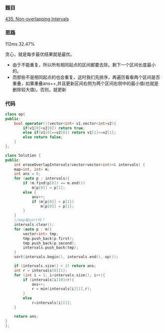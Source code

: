 ### 题目
[435. Non-overlapping Intervals](https://leetcode-cn.com/problems/non-overlapping-intervals/submissions/)
### 思路
112ms 32.47%

贪心，就是每步最优结果就是最优。

+ 由于不能重复，所以所有相同起点的区间都要去除。剩下一个区间长度最小的。
+ 而那些不是相同起点的也会重复，这时我们先排序，再遍历看看两个区间是否重叠，如果重叠ans++,并且更新区间右侧为两个区间右侧中的最小值(也就是删除较大值)。否则，就更新
### 代码
```c++
class op{
public:
    bool operator()(vector<int> v1,vector<int>v2){
        if(v1[0]<v2[0]) return true;
        else if(v1[0]==v2[0]) return v1[1]<=v2[1];
        else return false;
    }
};

class Solution {
public:
    int eraseOverlapIntervals(vector<vector<int>>& intervals) {
	map<int, int> m;
	int ans = 0;
	for (auto p : intervals){
		if (m.find(p[0]) == m.end())
			m[p[0]] = p[1];
		else {
			ans++;
			if (m[p[0]] > p[1])
				m[p[0]] = p[1];
		}
	}
	//map能sort吗？
	intervals.clear();
	for (auto p : m){
		vector<int> tmp;
		tmp.push_back(p.first);
		tmp.push_back(p.second);
		intervals.push_back(tmp);
	}
	sort(intervals.begin(), intervals.end(), op());

	if (intervals.size() < 2) return ans;
	int r = intervals[0][1];
	for (int i = 1; i<intervals.size(); i++){
		if (intervals[i][0]<r){
            ans++;
		    r = min(intervals[i][1],r);
        }
        else
            r=intervals[i][1];
	}

	return ans;
}
};
```
